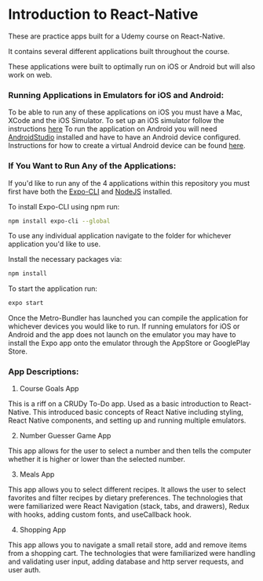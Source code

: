 # Introduction to React-Native

These are practice apps built for a Udemy course on React-Native.

It contains several different applications built throughout the course.

These applications were built to optimally run on iOS or Android but will also work on web.

### Running Applications in Emulators for iOS and Android:
To be able to run any of these applications on iOS you must have a Mac, XCode and the iOS Simulator.  To set up an iOS simulator follow the instructions [here](https://www.macinstruct.com/node/494)
To run the application on Android you will need [AndroidStudio](https://developer.android.com/studio) installed and have to have an Android device configured.  Instructions for how to create a virtual Android device can be found [here](https://developer.android.com/studio/run/managing-avds).

### If You Want to Run Any of the Applications:

If you'd like to run any of the 4 applications within this repository you must first have both the [Expo-CLI](https://expo.io/learn) and [NodeJS](https://nodejs.org/en/download/) installed.

To install Expo-CLI using npm run:

```bash
npm install expo-cli --global
```

To use any individual application navigate to the folder for whichever application you'd like to use.

Install the necessary packages via:

```bash
npm install
```

To start the application run:
```bash
expo start
```

Once the Metro-Bundler has launched you can compile the application for whichever devices you would like to run.  If running emulators for iOS or Android and the app does not launch on the emulator you may have to install the Expo app onto the emulator through the AppStore or GooglePlay Store.

### App Descriptions:

1. Course Goals App  

  This is a riff on a CRUDy To-Do app. Used as a basic introduction to React-Native.  This introduced basic concepts of React Native including styling, React Native components, and setting up and running multiple emulators.

2. Number Guesser Game App  

  This app allows for the user to select a number and then tells the computer whether it is higher or lower than the selected number.

3. Meals App  

  This app allows you to select different recipes. It allows the user to select favorites and filter recipes by dietary preferences.
  The technologies that were familiarized were React Navigation (stack, tabs, and drawers), Redux with hooks, adding custom fonts, and useCallback hook.

4. Shopping App  

  This app allows you to navigate a small retail store, add and remove items from a shopping cart.  The technologies that were familiarized were handling and validating user input, adding database and http server requests, and user auth.
